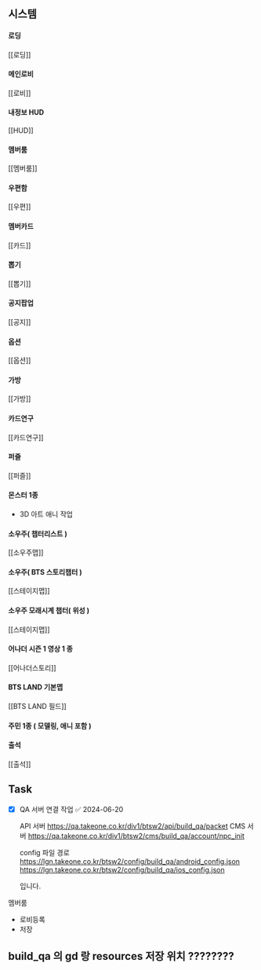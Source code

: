 


## 시스템
#### 로딩
[[로딩]]

#### 메인로비
[[로비]]

#### 내정보 HUD
[[HUD]]

#### 멤버룸
[[멤버룸]]


#### 우편함
[[우편]]

#### 멤버카드
[[카드]]

#### 뽑기
[[뽑기]]

#### 공지팝업
[[공지]]

#### 옵션
[[옵션]]

#### 가방
[[가방]]

#### 카드연구
[[카드연구]]

#### 퍼즐
[[퍼즐]]

#### 몬스터 1종
- 3D 아트 애니 작업
#### 소우주( 챕터리스트 )
[[소우주맵]]

#### 소우주( BTS 스토리챕터 )
[[스테이지맵]]
#### 소우주 모래시계 챕터( 위성 )
[[스테이지맵]]

#### 어나더 시즌 1 영상 1 종
[[어나더스토리]]

#### BTS LAND 기본맵
[[BTS LAND 필드]]
#### 주민 1종 ( 모델링, 애니 포함 )


#### 출석
[[출석]]


## Task
- [x] QA 서버 연결 작업 ✅ 2024-06-20

	
	API 서버
	https://qa.takeone.co.kr/div1/btsw2/api/build_qa/packet
	CMS 서버
	https://qa.takeone.co.kr/div1/btsw2/cms/build_qa/account/npc_init
	
	config 파일 경로
	https://lgn.takeone.co.kr/btsw2/config/build_qa/android_config.json
	https://lgn.takeone.co.kr/btsw2/config/build_qa/ios_config.json
	
	입니다.




멤버룸 
 - 로비등록 
 - 저장


## build_qa  의  gd 랑 resources 저장 위치 ????????